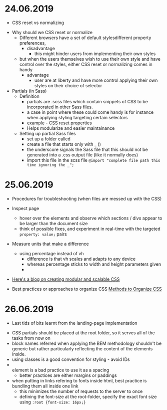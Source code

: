 # 24.06.2019
* CSS reset vs normalizing
- Why should we CSS reset or normalize
    - Different browsers have  a set of default stylesdifferent property preferences, 
        - disadvantage
            - this might hinder users from implementing their own styles
    - but when the users themselves wish to use their own style and have control over the styles, either CSS reset or normalizing comes in handy
        - advantage
            - user are at liberty and have more control applying their own styles on their choice of selector
- Partials (in Sass)
    - Definition
        - partials are .scss files which contain snippets of CSS to be incorporated in other Sass files.
        - a case in point where these could come handy is for instance when applying styling targeting certain selectors
        - example - CSS reset properties 
        - Helps modularize and easier maintainance
    - Setting up partial Sass files
        - set up a folder called
        - create a file that starts only with _ ()
        - the underscore signals the Sass file that this should not be generated into a .css output file (like it normally does)
        - import this file in the scss file `@import "complete file path this time ignoring the _";`

# 25.06.2019
* Procedures for troubleshooting (when files are messed up with the CSS)
- Inspect page
    - hover over the elements and observe which sections / divs appear to be larger than the document size
    - think of possible fixes, and experiment in real-time with the targeted `property: value;` pairs
- Measure units that make a difference
    - using percentage instead of vh
        - difference is that vh scales and adapts to any device
        - whereas percentage sticks to width and height parameters given
        - 
- [Here's a blog on creating modular and scalable CSS](https://www.creativebloq.com/css3/create-modular-and-scalable-css-9134351)

- Best practices or approaches to organize CSS
[Methods to Organize CSS](https://css-tricks.com/methods-organize-css/) 

# 26.06.2019
* Last tids of bits learnt from the landing-page implementation
- CSS partials should be placed at the root folder, so it serves all of the tasks from now on
- block names referred when applying the BEM methodology shouldn't be generic but rather particularly reflecting the content of the elements inside.
- using classes is a good convention for styling - avoid IDs
- <br/> element is a bad practice to use it as a spacing
    - better practices are either margins or paddings
- when putting in links refering to fonts inside html, best practice is bundling them all inside one link
    - this minimizes the number of requests to the server to once
    - defining the font-size at the root-folder, specify the exact font size using `:root {font-size: 16px;}`